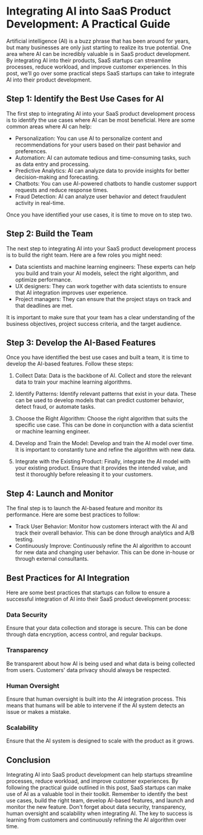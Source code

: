 # Integrating AI into SaaS Product Development: A Practical Guide

Artificial intelligence (AI) is a buzz phrase that has been around for years, but many businesses are only just starting to realize its true potential. One area where AI can be incredibly valuable is in SaaS product development. By integrating AI into their products, SaaS startups can streamline processes, reduce workload, and improve customer experiences. In this post, we’ll go over some practical steps SaaS startups can take to integrate AI into their product development.

## Step 1: Identify the Best Use Cases for AI

The first step to integrating AI into your SaaS product development process is to identify the use cases where AI can be most beneficial. Here are some common areas where AI can help:

- Personalization: You can use AI to personalize content and recommendations for your users based on their past behavior and preferences.
- Automation: AI can automate tedious and time-consuming tasks, such as data entry and processing.
- Predictive Analytics: AI can analyze data to provide insights for better decision-making and forecasting.
- Chatbots: You can use AI-powered chatbots to handle customer support requests and reduce response times.
- Fraud Detection: AI can analyze user behavior and detect fraudulent activity in real-time.

Once you have identified your use cases, it is time to move on to step two.

## Step 2: Build the Team

The next step to integrating AI into your SaaS product development process is to build the right team. Here are a few roles you might need:

- Data scientists and machine learning engineers: These experts can help you build and train your AI models, select the right algorithm, and optimize performance.
- UX designers: They can work together with data scientists to ensure that AI integration improves user experience.
- Project managers: They can ensure that the project stays on track and that deadlines are met.

It is important to make sure that your team has a clear understanding of the business objectives, project success criteria, and the target audience.

## Step 3: Develop the AI-Based Features

Once you have identified the best use cases and built a team, it is time to develop the AI-based features. Follow these steps:

1. Collect Data: Data is the backbone of AI. Collect and store the relevant data to train your machine learning algorithms.

2. Identify Patterns: Identify relevant patterns that exist in your data. These can be used to develop models that can predict customer behavior, detect fraud, or automate tasks.

3. Choose the Right Algorithm: Choose the right algorithm that suits the specific use case. This can be done in conjunction with a data scientist or machine learning engineer.

4. Develop and Train the Model: Develop and train the AI model over time. It is important to constantly tune and refine the algorithm with new data.

5. Integrate with the Existing Product: Finally, integrate the AI model with your existing product. Ensure that it provides the intended value, and test it thoroughly before releasing it to your customers.

## Step 4: Launch and Monitor

The final step is to launch the AI-based feature and monitor its performance. Here are some best practices to follow:

- Track User Behavior: Monitor how customers interact with the AI and track their overall behavior. This can be done through analytics and A/B testing.
- Continuously Improve: Continuously refine the AI algorithm to account for new data and changing user behavior. This can be done in-house or through external consultants.

## Best Practices for AI Integration

Here are some best practices that startups can follow to ensure a successful integration of AI into their SaaS product development process:

### Data Security

Ensure that your data collection and storage is secure. This can be done through data encryption, access control, and regular backups.

### Transparency

Be transparent about how AI is being used and what data is being collected from users. Customers' data privacy should always be respected.

### Human Oversight

Ensure that human oversight is built into the AI integration process. This means that humans will be able to intervene if the AI system detects an issue or makes a mistake.

### Scalability

Ensure that the AI system is designed to scale with the product as it grows.

## Conclusion

Integrating AI into SaaS product development can help startups streamline processes, reduce workload, and improve customer experiences. By following the practical guide outlined in this post, SaaS startups can make use of AI as a valuable tool in their toolkit. Remember to identify the best use cases, build the right team, develop AI-based features, and launch and monitor the new feature. Don't forget about data security, transparency, human oversight and scalability when integrating AI. The key to success is learning from customers and continuously refining the AI algorithm over time.